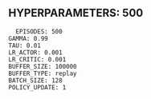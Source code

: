 ## HYPERPARAMETERS: 500
	  EPISODES: 500  
	GAMMA: 0.99
	TAU: 0.01
	LR_ACTOR: 0.001
	LR_CRITIC: 0.001
	BUFFER_SIZE: 100000
	BUFFER_TYPE: replay
	BATCH_SIZE: 128
	POLICY_UPDATE: 1
